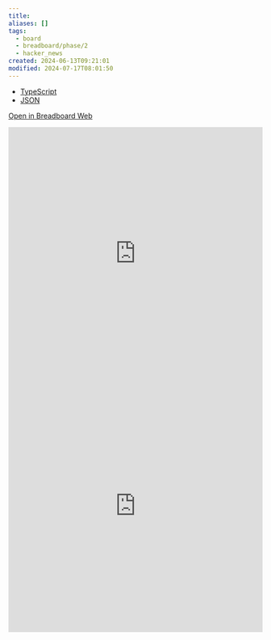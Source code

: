 ```yaml
---
title: 
aliases: []
tags:
  - board
  - breadboard/phase/2
  - hacker_news
created: 2024-06-13T09:21:01
modified: 2024-07-17T08:01:50
---
```


- [TypeScript](https://github.com/ExaDev/breadboard/blob/main/packages/visual-editor/src/boards/hacker-news-algolia-items.ts)
- [JSON](https://github.com/breadboard-ai/breadboard/blob/main/packages/visual-editor/public/example-boards/hacker-news-algolia-items.json)

[Open in Breadboard Web](https://breadboard-ai.web.app/?board=https://raw.githubusercontent.com/breadboard-ai/breadboard/main/packages/visual-editor/public/example-boards/hacker-news-algolia-items.json)

<iframe src="https://breadboard-ai.web.app/?board=https://raw.githubusercontent.com/breadboard-ai/breadboard/main/packages/visual-editor/public/example-boards/hacker-news-algolia-items.json&embed" style="width: 100%; height: 500px; border: 0;"></iframe>

<iframe src="https://breadboard-ai.web.app/?board=https://raw.githubusercontent.com/breadboard-ai/breadboard/main/packages/visual-editor/public/example-boards/hacker-news-algolia-items.json" style="width: 100%; height: 500px; border: 0;"></iframe>
